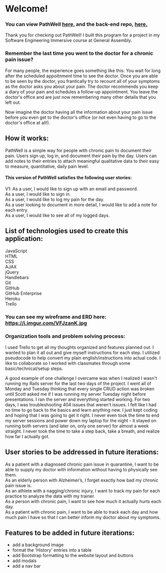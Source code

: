 
# Welcome! #

### You can **view PathWell** [here,](https://danpowers24.github.io/PathWell-client) and the back-end repo, [here.](https://github.com/Danpowers24/rails-api-project-2) #

Thank you for checking out PathWell! I built this program for a project in my Software Engineering Immersive course at General Assembly.

### Remember the last time you went to the doctor for a chronic pain issue? ###

For many people, the experience goes something like this: You wait for long after the scheduled appoitnment time to see the doctor. Once you are able to be seen by the doctor, you frantically try to recount all of your symptoms as the doctor asks you about your pain. The doctor recommends you keep a diary of your pain and schedules a follow-up appointment. You leave the doctor's office and are just now remembering many other details that you left out.

Now imagine the doctor having all the information about your pain issue before you even get to the doctor's office (or not even having to go to the doctor's office at all!).

## How it works: ##

PathWell is a simple way for people with chronic pain to document their pain. Users sign up, log in, and document their pain by the day. Users can add notes to their entries to attach meaningful qualitative data to their easy to measure, quantitative, daily pain level.

#### This version of PathWell satisfies the following **user stories**:
V1:
As a user, I would like to sign up with an email and password.\
As a user, I would like to sign in.\
As a user, I would like to log my pain for the day.\
As a user looking to document in more detail, I would like to add a note for each entry.\
As a user, I would like to see all of my logged days.

## **List of technologies** used to create this application:
JavaScript\
HTML\
CSS\
AJAX\
jQuery\
Handlebars\
Git\
GitHub\
GitHub Enterprise\
Heroku\
Trello

### You can see my **wireframe and ERD** here: https://i.imgur.com/VFJzanK.jpg #

### Organization tools and **problem solving process**: #

I used Trello to get all my thoughts organized and features planned out. I wanted to plan it all out and give myself instructions for each step. I utilized pseudocode to help convert my plain english/instructions into actual code. I like to collaborate so I worked with classmates through some basic/technical/setup steps.

A good example of one challenge I overcame was when I realized I wasn't running my Rails server for the last two days of the project. I went all of Monday and Tuesday thinking that every single CRUD action was broken until Scott asked me if I was running my server Tuesday night before presentations. I ran the server and everything started working. For two days, I was troubleshooting 404 issues that weren't issues. I felt like I had no time to go back to the basics and learn anything new. I just kept coding and hoping that I was going to get it right. I never even took the time to end my server sessions and power down my laptop for the night - it stayed on running both servers (and later on, only one server) for almost a week straight. I never took the time to take a step back, take a breath, and realize how far I actually got.

## User stories to be addressed in future iterations: #

As a patient with a diagnosed chronic pain issue in quarantine, I want to be able to supply my doctor with information without having to physically see them.\
As an elderly person with Alzheimer’s, I forget exactly how bad my chronic pain issue is.\
As an athlete with a nagging/chronic injury, I want to track my pain for each practice to analyze the data with my trainer.\
As a person with chronic pain, I want to see how much it actually hurts each day.\
As a patient with chronic pain, I want to be able to track each day and how much pain I have so that I can better inform my doctor about my symptoms.

## Features to be added in future iterations: #

- add a background image
- format the 'History' entries into a table
- add Bootstrap formatting to the website layout and buttons
- add modals
- add a nav bar
